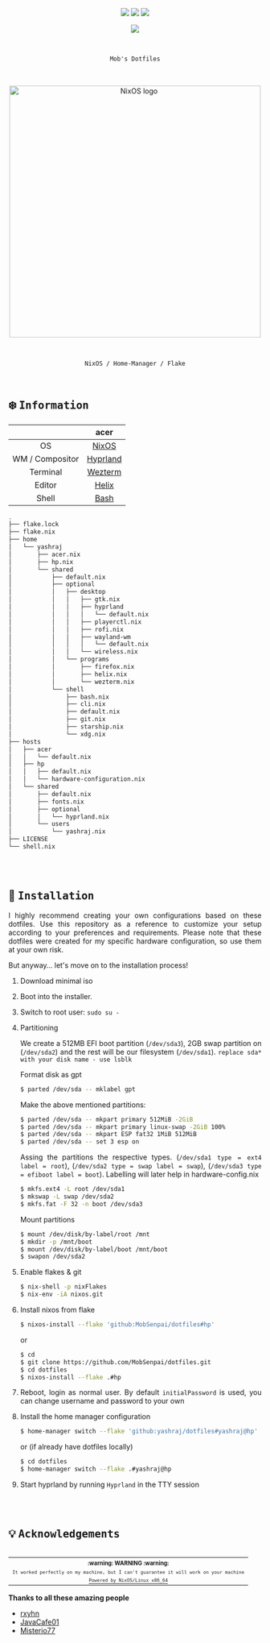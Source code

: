 <!-- Mob's dotfiles -->
<!-- https://github.com/MobSenpai/dotfiles -->

<p align="center">
<a href="https://github.com/nixos/nixpkgs"><img src="https://img.shields.io/badge/NixOS-23.11-informational.svg?style=flat&logo=nixos&logoColor=CAD3F5&colorA=24273A&colorB=8AADF4"></a> <a href="https://github.com/MobSenpai/dotfiles/actions/workflows/check.yml"><img src="https://github.com/MobSenpai/dotfiles/actions/workflows/check.yml/badge.svg"></a> <a href="https://github.com/MobSenpai/dotfiles/actions/workflows/fmt.yml"><img src="https://github.com/MobSenpai/dotfiles/actions/workflows/fmt.yml/badge.svg"/></a>
</p>

<p align="center">
<a href="https://builtwithnix.org"><img src="https://img.shields.io/static/v1?logo=nixos&logoColor=white&label=&message=Built%20with%20Nix&color=41439a"/></a>
</p>

<br>

<div align="justify">
<div align="center">

```ocaml
Mob's Dotfiles
```

<br>

<p align="center">
  <img src="https://raw.githubusercontent.com/NixOS/nixos-artwork/master/logo/nixos-white.png" width="500px" alt="NixOS logo"/>
</p>

<br>

```ocaml
NixOS / Home-Manager / Flake
```

</div>

<br>

## :snowflake: <samp>Information</samp>

|                 |                                               acer                                                |
| :-------------: | :-----------------------------------------------------------------------------------------------: |
|       OS        |                                    [NixOS](https://nixos.org/)                                    |
| WM / Compositor |                          [Hyprland](https://github.com/hyprwm/Hyprland)                           |
|    Terminal     |                             [Wezterm](https://github.com/wez/wezterm)                             |
|     Editor      |                          [Helix](https://github.com/helix-editor/helix)                           |
|      Shell      |                            [Bash](https://www.gnu.org/software/bash/)                             |

```bash
.
├── flake.lock
├── flake.nix
├── home
│   └── yashraj
│       ├── acer.nix
│       ├── hp.nix
│       └── shared
│           ├── default.nix
│           ├── optional
│           │   ├── desktop
│           │   │   ├── gtk.nix
│           │   │   ├── hyprland
│           │   │   │   └── default.nix
│           │   │   ├── playerctl.nix
│           │   │   ├── rofi.nix
│           │   │   ├── wayland-wm
│           │   │   │   └── default.nix
│           │   │   └── wireless.nix
│           │   └── programs
│           │       ├── firefox.nix
│           │       ├── helix.nix
│           │       └── wezterm.nix
│           └── shell
│               ├── bash.nix
│               ├── cli.nix
│               ├── default.nix
│               ├── git.nix
│               ├── starship.nix
│               └── xdg.nix
├── hosts
│   ├── acer
│   │   └── default.nix
│   ├── hp
│   │   ├── default.nix
│   │   └── hardware-configuration.nix
│   └── shared
│       ├── default.nix
│       ├── fonts.nix
│       ├── optional
│       │   └── hyprland.nix
│       └── users
│           └── yashraj.nix
├── LICENSE
└── shell.nix
```

<br>
<br>

## :wrench: <samp>Installation</samp>

I highly recommend creating your own configurations based on these dotfiles. Use this repository as a reference to customize your setup according to your preferences and requirements. Please note that these dotfiles were created for my specific hardware configuration, so use them at your own risk.

But anyway… let's move on to the installation process!

1. Download minimal iso

2. Boot into the installer.

3. Switch to root user: `sudo su -`

4. Partitioning

   We create a 512MB EFI boot partition (`/dev/sda3`), 2GB swap partition on (`/dev/sda2`) and the rest will be our filesystem (`/dev/sda1`). `replace sda* with your disk name - use lsblk`

   Format disk as gpt

   ```bash
   $ parted /dev/sda -- mklabel gpt
   ```

   Make the above mentioned partitions:

   ```bash
   $ parted /dev/sda -- mkpart primary 512MiB -2GiB
   $ parted /dev/sda -- mkpart primary linux-swap -2GiB 100%
   $ parted /dev/sda -- mkpart ESP fat32 1MiB 512MiB
   $ parted /dev/sda -- set 3 esp on
   ```

   Assing the partitions the respective types. (`/dev/sda1 type = ext4 label = root`), (`/dev/sda2 type = swap label = swap`), (`/dev/sda3 type = efiboot label = boot`). Labelling will later help in hardware-config.nix

   ```bash
   $ mkfs.ext4 -L root /dev/sda1
   $ mkswap -L swap /dev/sda2
   $ mkfs.fat -F 32 -n boot /dev/sda3
   ```

   Mount partitions

   ```bash
   $ mount /dev/disk/by-label/root /mnt
   $ mkdir -p /mnt/boot
   $ mount /dev/disk/by-label/boot /mnt/boot
   $ swapon /dev/sda2
   ```

5. Enable flakes & git

   ```bash
   $ nix-shell -p nixFlakes
   $ nix-env -iA nixos.git
   ```

6. Install nixos from flake

   ```bash
   $ nixos-install --flake 'github:MobSenpai/dotfiles#hp'
   ```

   or

   ```bash
   $ cd
   $ git clone https://github.com/MobSenpai/dotfiles.git
   $ cd dotfiles
   $ nixos-install --flake .#hp
   ```

7. Reboot, login as normal user. By default `initialPassword` is used, you can change username and password to your own

8. Install the home manager configuration

   ```bash
   $ home-manager switch --flake 'github:yashraj/dotfiles#yashraj@hp'
   ```

   or (if already have dotfiles locally)

   ```bash
   $ cd dotfiles
   $ home-manager switch --flake .#yashraj@hp
   ```

9. Start hyprland by running `Hyprland` in the TTY session

<br>
<br>

## :bulb: <samp>Acknowledgements</samp>

<table align="right">
  <tr>
    <th align="center">
      <sup><sub>:warning: WARNING :warning:</sub></sup>
    </th>
  </tr>
  <tr>
    <td align="center">
        <sup><sub><samp>It worked perfectly on my machine, but I can't guarantee it will work on your machine</samp></sub></sup>
    </td>
  </tr>
  <tr>
    <td align="center">
      <a href="https://nixos.wiki/wiki/Overview_of_the_NixOS_Linux_distribution">
        <sup><sub><samp>Powered by NixOS/Linux x86_64</samp></sub></sup>
      </a>
    </td>
  </tr>
</table>

**Thanks to all these amazing people**

- [rxyhn](https://github.com/rxyhn)
- [JavaCafe01](https://github.com/JavaCafe01)
- [Misterio77](https://github.com/Misterio77)

</div>
